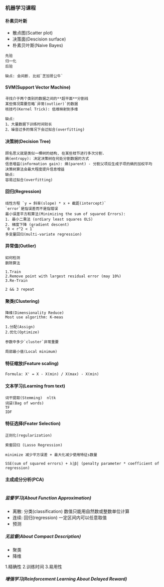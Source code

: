 ### 机器学习课程

#### 朴素贝叶斯

- 散点图(Scatter plot)
- 决策面(Descision surface)
- 朴素贝叶斯(Naive Bayes)
```
先验
归一化
后验

缺点: 会间断. 比如`芝加哥公牛`
```

#### SVM(Support Vector Machine)

```
寻找介于两个类别的数据之间的**超平面**分割线
某些情况需要忽略`异常(outlier)`的数据
核技巧(Kernel Trick): 低维映射到多维

缺点:
1、大量数据下训练时间较长
2、噪音过多的情况下会过拟合(overfitting)
```

#### 决策树(Decision Tree)

```
顾名思义就是类似一棵树的结构, 在某些枝节进行多次分割.
熵(entropy): 决定决策树在何处分割数据的方式
信息增益(information gain): 熵(parent) - 分割父项后生成子项的熵的加权平均
决策树算法会最大程度提升信息增益
缺点:
容易过拟合(overfitting)

```



#### 回归(Regression)

```
线性方程 `y = 斜率(slope) * x + 截距(intercept)`
`error`是指误差而不是指错误
最小误差平方和算法(Minimizing the sum of squared Errors):
1. 最小二乘法 (ordiary least squares OLS)
2. 梯度下降 (gradient descent)
`0 < r^2 < 1`
多变量回归(multi-variate regression)
```

#### 异常值(Outlier)

```
如何检测
删除算法

1.Train
2.Remove point with largest residual error (may 10%)
3.Re-Train

2 && 3 repeat

```

#### 聚类(Clustering)

```
降维(Dimensionality Reduce)
Most use algorithm: K-meas

1.分配(Assign)
2.优化(Optimize)

参数中多少`cluster`非常重要

局部最小值(Local minimum)

```


#### 特征缩放(Feature scaling)


```
Formula: X' = X - X(min) / X(max) - X(min)
```

#### 文本学习(Learning from text)

```
词干提取(Stemming)  nltk
词袋(Bag of words)
TF
IDF
```

#### 特征选择(Feater Selection)

```
正则化(regularization)

索套回归 (Lasso Regression)

minimize 减少平方误差 + 最大化减少使用特征s数量

SSE(sum of squared errors) + λ|β| (penalty parameter * coefficient of regression)
```

#### 主成成分分析(PCA)

```

```

##### 监督学习(About Function Approximation)
- 离散: 分类(classification) 数值只能用自然数或整数单位计算
- 连续: 回归(regression) 一定区间内可以任意取值
- 预测

##### 无监督(About Compact Description)
- 聚类
- 降维

1.精确性
2.训练时间
3.易用性


##### 增强学习(Reinforcement Learning About Delayed Reward)





















